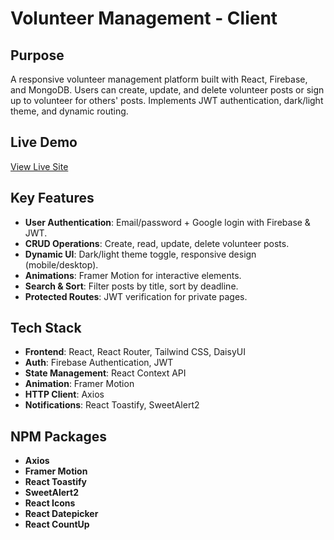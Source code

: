 # Volunteer Management - Client

## Purpose

A responsive volunteer management platform built with React, Firebase, and MongoDB. Users can create, update, and delete volunteer posts or sign up to volunteer for others' posts. Implements JWT authentication, dark/light theme, and dynamic routing.

## Live Demo

[View Live Site](https://volunteer-management-a44f1.web.app/)

## Key Features

- **User Authentication**: Email/password + Google login with Firebase & JWT.
- **CRUD Operations**: Create, read, update, delete volunteer posts.
- **Dynamic UI**: Dark/light theme toggle, responsive design (mobile/desktop).
- **Animations**: Framer Motion for interactive elements.
- **Search & Sort**: Filter posts by title, sort by deadline.
- **Protected Routes**: JWT verification for private pages.

## Tech Stack

- **Frontend**: React, React Router, Tailwind CSS, DaisyUI
- **Auth**: Firebase Authentication, JWT
- **State Management**: React Context API
- **Animation**: Framer Motion
- **HTTP Client**: Axios
- **Notifications**: React Toastify, SweetAlert2

## NPM Packages

- **Axios**
- **Framer Motion**
- **React Toastify**
- **SweetAlert2**
- **React Icons**
- **React Datepicker**
- **React CountUp**
